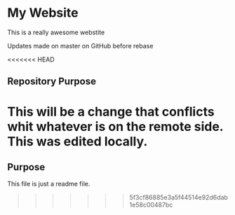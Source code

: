 # My Website

This is a really awesome webstite

Updates made on master on GitHub before rebase

<<<<<<< HEAD
## Repository Purpose 

This will be a change that conflicts 
whit whatever is on the remote side.
This was edited locally. 
=======
## Purpose

This file is just a readme file.
>>>>>>> 5f3cf86885e3a5f44514e92d6dab1e58c00487bc
